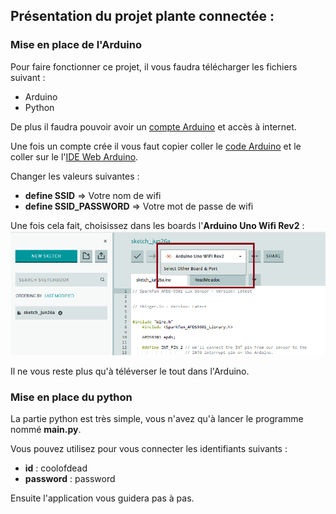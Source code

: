 ## **Présentation du projet plante connectée :**

### Mise en place de l'Arduino

Pour faire fonctionner ce projet, il vous faudra télécharger les fichiers suivant :
- Arduino
- Python

De plus il faudra pouvoir avoir un [compte Arduino](https://id.arduino.cc/) et accès à internet.

Une fois un compte crée il vous faut copier coller le [code Arduino](https://github.com/coolofdead/Plante-Connectee/blob/master/Arduino/Capteur/Capteur.ino) et le coller sur le l'[IDE Web Arduino](https://create.arduino.cc/editor).

Changer les valeurs suivantes :
- **define SSID** => Votre nom de wifi
- **define SSID_PASSWORD** => Votre mot de passe de wifi

Une fois cela fait, choisissez dans les boards l'**Arduino Uno Wifi Rev2** :
![Arduino Board Select](/Images/Arduino_Board.png)

Il ne vous reste plus qu'à téléverser le tout dans l'Arduino.


### Mise en place du python

La partie python est très simple, vous n'avez qu'à lancer le programme nommé **main.py**.

Vous pouvez utilisez pour vous connecter les identifiants suivants :
- **id** : coolofdead
- **password** : password

Ensuite l'application vous guidera pas à pas.
